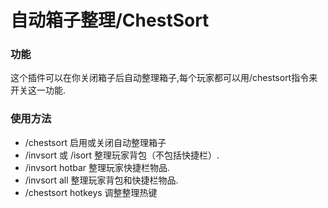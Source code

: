 # 自动箱子整理/ChestSort

### 功能

这个插件可以在你关闭箱子后自动整理箱子,每个玩家都可以用/chestsort指令来开关这一功能.

### 使用方法

* /chestsort 启用或关闭自动整理箱子
* /invsort 或 /isort 整理玩家背包（不包括快捷栏）.
* /invsort hotbar 整理玩家快捷栏物品.
* /invsort all 整理玩家背包和快捷栏物品.
* /chestsort hotkeys 调整整理热键


